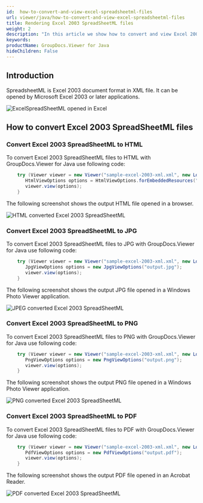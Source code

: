 ```yaml
---
id:  how-to-convert-and-view-excel-spreadsheetml-files
url: viewer/java/how-to-convert-and-view-excel-spreadsheetml-files
title: Rendering Excel 2003 SpreadSheetML files
weight: 2
description: "In this article we show how to convert and view Excel 2003 SpreadSheetML files with GroupDocs.Viewer within your Java applications."
keywords: 
productName: GroupDocs.Viewer for Java
hideChildren: False
---
```

## Introduction

SpreadsheetML is Excel 2003 document format in XML file. It can be opened by Microsoft Excel 2003 or later applications.

![ExcelSpreadSheetML opened in Excel](/viewer/java/images/how-to-convert-and-view-excel-spreadsheetml-files/spreadsheetml-in-excel.png)

## How to convert Excel 2003 SpreadSheetML files

### Convert Excel 2003 SpreadSheetML to HTML

To convert Excel 2003 SpreadSheetML files to HTML with GroupDocs.Viewer for Java use following code:

```java
    try (Viewer viewer = new Viewer("sample-excel-2003-xml.xml", new LoadOptions(FileType.Excel2003XML))) {
       HtmlViewOptions options = HtmlViewOptions.forEmbeddedResources("output.html");
       viewer.view(options);
    }
```

The following screenshot shows the output HTML file opened in a browser.

![HTML converted Excel 2003 SpreadSheetML](/viewer/java/images/how-to-convert-and-view-excel-spreadsheetml-files/spreadsheetml-in-html.png)

### Convert Excel 2003 SpreadSheetML to JPG

To convert Excel 2003 SpreadSheetML files to JPG with GroupDocs.Viewer for Java use following code:

```java
    try (Viewer viewer = new Viewer("sample-excel-2003-xml.xml", new LoadOptions(FileType.Excel2003XML))) {
       JpgViewOptions options = new JpgViewOptions("output.jpg");
       viewer.view(options);
    }
```

The following screenshot shows the output JPG file opened in a Windows Photo Viewer application.

![JPEG converted Excel 2003 SpreadSheetML](/viewer/java/images/how-to-convert-and-view-excel-spreadsheetml-files/spreadsheetml-in-jpg.png)

### Convert Excel 2003 SpreadSheetML to PNG

To convert Excel 2003 SpreadSheetML files to PNG with GroupDocs.Viewer for Java use following code:

```java
    try (Viewer viewer = new Viewer("sample-excel-2003-xml.xml", new LoadOptions(FileType.Excel2003XML))) {
       PngViewOptions options = new PngViewOptions("output.png");
       viewer.view(options);
    }
```

The following screenshot shows the output PNG file opened in a Windows Photo Viewer application.

![PNG converted Excel 2003 SpreadSheetML](/viewer/java/images/how-to-convert-and-view-excel-spreadsheetml-files/spreadsheetml-in-png.png)

### Convert Excel 2003 SpreadSheetML to PDF

To convert Excel 2003 SpreadSheetML files to PDF with GroupDocs.Viewer for Java use following code:

```java
    try (Viewer viewer = new Viewer("sample-excel-2003-xml.xml", new LoadOptions(FileType.Excel2003XML))) {
       PdfViewOptions options = new PdfViewOptions("output.pdf");
       viewer.view(options);
    }
```

The following screenshot shows the output PDF file opened in an Acrobat Reader.

![PDF converted Excel 2003 SpreadSheetML](/viewer/java/images/how-to-convert-and-view-excel-spreadsheetml-files/spreadsheetml-in-pdf.png)
